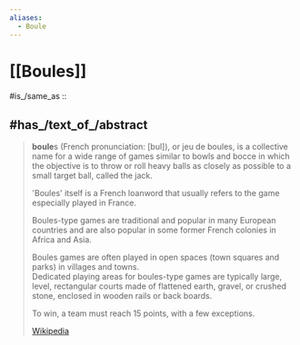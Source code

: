 ```yaml
---
aliases:
  - Boule
---
```


# [[Boules]] 

#is_/same_as :: 

## #has_/text_of_/abstract 

> **boule**s (French pronunciation: [bul]), or jeu de boules, 
> is a collective name for a wide range of games similar to bowls and bocce 
> in which the objective is to throw or roll heavy balls as closely as possible to a small target ball, called the jack. 
> 
> 'Boules' itself is a French loanword that usually refers to the game especially played in France.
>
> Boules-type games are traditional and popular in many European countries 
> and are also popular in some former French colonies in Africa and Asia.  
> 
> Boules games are often played in open spaces (town squares and parks) in villages and towns.  
> Dedicated playing areas for boules-type games are typically large, level, rectangular courts 
> made of flattened earth, gravel, or crushed stone, enclosed in wooden rails or back boards. 
> 
> To win, a team must reach 15 points, with a few exceptions.
>
> [Wikipedia](https://en.wikipedia.org/wiki/Boules) 
> 